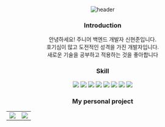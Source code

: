 <div align=center>
  
![header](https://capsule-render.vercel.app/api?type=waving&color=auto&height=150&section=header&text=Hi,%20I'm%20HyunJoon&fontSize=40)

### Introduction
안녕하세요! 주니어 백엔드 개발자 신현준입니다.  
호기심이 많고 도전적인 성격을 가진 개발자입니다.    
새로운 기술을 공부하고 적용하는 것을 좋아합니다
 
  
### Skill 
  
<img src="https://img.shields.io/badge/Java-000000?style=flat-square&logo=Java&logoColor=white"/>
<img src="https://img.shields.io/badge/Spring Boot-6DB33F?style=flat-square&logo=spring boot&logoColor=white"/>
<img src="https://img.shields.io/badge/React-61DAFB?style=flat-square&logo=React&logoColor=white"/>
<img src="https://img.shields.io/badge/JavaScript-F7DF1E?style=flat-square&logo=JavaScript&logoColor=black"/>
<img src="https://img.shields.io/badge/C sharp-239120?style=flat-square&logo=C sharp&logoColor=white"/>
<img src="https://img.shields.io/badge/HTML5-E34F26?style=flat-square&logo=HTML5&logoColor=white"/>
<img src="https://img.shields.io/badge/CSS3-1572B6?style=flat-square&logo=CSS3&logoColor=white"/>
<img src="https://img.shields.io/badge/MySQL-4479A1?style=flat-square&logo=MySQL&logoColor=white"/>


  
### My personal project
  
  <table>
    <tr>
      <td> 
        <img src="https://user-images.githubusercontent.com/81973827/211218826-299028f6-9f0f-41ea-bf2e-2712d306f7d6.png"/>
     </td>  
      <td>
          <a href="https://www.hyunjoon.co.kr" target="_blank">
            <img src="https://user-images.githubusercontent.com/81973827/211218826-299028f6-9f0f-41ea-bf2e-2712d306f7d6.png"/>
          </a>
      </td>  
    </tr>
  </table>

</div>

<!--
**HyunJoonS/HyunJoonS** is a ✨ _special_ ✨ repository because its `README.md` (this file) appears on your GitHub profile.
![1](https://user-images.githubusercontent.com/81973827/211218826-299028f6-9f0f-41ea-bf2e-2712d306f7d6.png)
Here are some ideas to get you started:

- 🔭 I’m currently working on ...
- 🌱 I’m currently learning ...
- 👯 I’m looking to collaborate on ...
- 🤔 I’m looking for help with ...
- 💬 Ask me about ...
- 📫 How to reach me: ...
- 😄 Pronouns: ...
- ⚡ Fun fact: ...
-->


